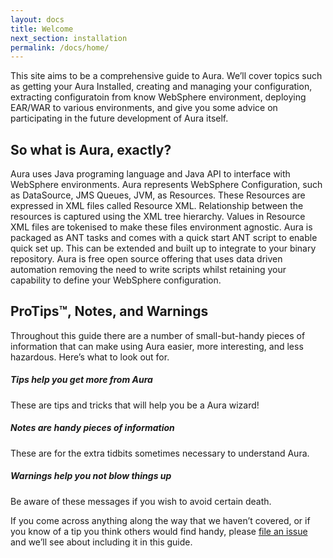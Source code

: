 ```yaml
---
layout: docs
title: Welcome
next_section: installation
permalink: /docs/home/
---
```


This site aims to be a comprehensive guide to Aura. We’ll cover topics such
as getting your Aura Installed, creating and managing your configuration,
extracting configuratoin from know WebSphere environment, deploying EAR/WAR to various
environments, and give you some advice on participating in the future
development of Aura itself.

## So what is Aura, exactly?

Aura uses Java programing language and Java API to interface with WebSphere environments.
Aura represents WebSphere Configuration, such as DataSource, JMS Queues, JVM, as Resources. These Resources are expressed in XML files called Resource XML.
Relationship between the resources is captured using the XML tree hierarchy. Values in Resource XML files are tokenised to make these files environment agnostic.
Aura is packaged as ANT tasks and comes with a quick start ANT script to enable quick set up. This can be extended and built up to integrate to your binary repository.
Aura is free open source offering that uses data driven automation removing the need to write scripts whilst retaining your capability to define your WebSphere configuration.


## ProTips™, Notes, and Warnings

Throughout this guide there are a number of small-but-handy pieces of
information that can make using Aura easier, more interesting, and less
hazardous. Here’s what to look out for.

<div class="note">
  <h5>Tips help you get more from Aura</h5>
  <p>These are tips and tricks that will help you be a Aura wizard!</p>
</div>

<div class="note info">
  <h5>Notes are handy pieces of information</h5>
  <p>These are for the extra tidbits sometimes necessary to understand
     Aura.</p>
</div>

<div class="note warning">
  <h5>Warnings help you not blow things up</h5>
  <p>Be aware of these messages if you wish to avoid certain death.</p>
</div>

If you come across anything along the way that we haven’t covered, or if you
know of a tip you think others would find handy, please [file an
issue](https://github.com/aura-automation/aura-automation/issues/new) and we’ll see about
including it in this guide.
